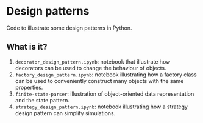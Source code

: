 # Design patterns

Code to illustrate some design patterns in Python.

## What is it?

1. `decorator_design_pattern.ipynb`: notebook that illustrate how decorators
   can be used to change the behaviour of objects.
1. `factory_design_pattern.ipynb`: notebook illustrating how a factory class
   can be used to conveniently construct many objects with the same properties.
1. `finite-state-parser`: illustration of object-oriented data
    representation and the state pattern.
1. `strategy_design_pattern.ipynb`: notebook illustrating how a strategy
   design pattern can simplify simulations. 
